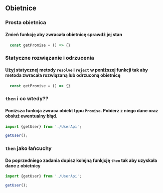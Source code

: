 ## Obietnice

### Prosta obietnica

#### Zmień funkcję aby zwracała obietnicę sprawdź jej stan

```javascript
  const getPromise = () => {}
```


### Statyczne rozwiązanie i odrzucenia

#### Użyj statycznej metody `resolve` i `reject` w poniższej funkcji tak aby metoda zwracała rozwiązaną lub odrzuconą obietnicę

```javascript
  const getPromise = () => {}
```

### `then` i co wtedy??

#### Poniższa funkcja zwraca obiekt typu `Promise`. Pobierz z niego dane oraz obsłuż ewentualny błąd.

```javascript
import {getUser} from './UserApi';

getUser();
```

### `then` jako łańcuchy

#### Do poprzedniego zadania dopisz kolejną funkjcję `then` tak aby uzyskała dane z obietnicy

```javascript
import {getUser} from './UserApi';

getUser();
```
